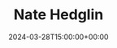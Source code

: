 ---
title: Nate Hedglin
date: 2024-03-28T15:00:00+00:00
params:
  about: https://{{ .Site.BaseURL}}/about.html
  email: n...@gmail.com
  social:
    github: 
---